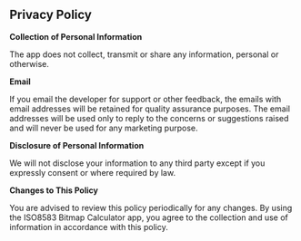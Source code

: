 ## Privacy Policy

**Collection of Personal Information**

The app does not collect, transmit or share any information, personal or otherwise.

**Email**

If you email the developer for support or other feedback, the emails with email addresses will
be retained for quality assurance purposes. The email addresses will be used only to reply to
the concerns or suggestions raised and will never be used for any marketing purpose.

**Disclosure of Personal Information**

We will not disclose your information to any third party except if you expressly consent or
where required by law.

**Changes to This Policy**

You are advised to review this policy periodically for any changes. By using the ISO8583 Bitmap Calculator app, you agree to the collection and use of information in accordance with this policy.
